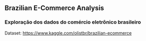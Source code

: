 ## Brazilian E-Commerce Analysis
### Exploração dos dados do comércio eletrônico brasileiro

Dataset: https://www.kaggle.com/olistbr/brazilian-ecommerce